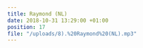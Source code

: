 ```yaml
---
title: Raymond (NL)
date: 2018-10-31 13:29:00 +01:00
position: 17
file: "/uploads/8).%20Raymond%20(NL).mp3"
---
```


